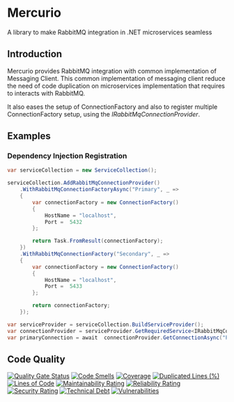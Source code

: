 # Mercurio
A library to make RabbitMQ integration in .NET microservices seamless

## Introduction
Mercurio provides RabbitMQ integration with common implementation of Messaging Client. This common implementation of messaging client reduce the need of code duplication on microservices implementation that requires to interacts with RabbitMQ.

It also eases the setup of ConnectionFactory and also to register multiple ConnectionFactory setup, using the _IRabbitMqConnectionProvider_.

## Examples
### Dependency Injection Registration
```csharp
var serviceCollection = new ServiceCollection();

serviceCollection.AddRabbitMqConnectionProvider()
    .WithRabbitMqConnectionFactoryAsync("Primary", _ =>
    {
        var connectionFactory = new ConnectionFactory()
        {
            HostName = "localhost",
            Port =  5432
        };

        return Task.FromResult(connectionFactory);
    })
    .WithRabbitMqConnectionFactory("Secondary", _ =>
    {
        var connectionFactory = new ConnectionFactory()
        {
            HostName = "localhost",
            Port =  5433
        };

        return connectionFactory;
    });

var serviceProvider = serviceCollection.BuildServiceProvider();
var connectionProvider = serviceProvider.GetRequiredService<IRabbitMqConnectionProvider>();
var primaryConnection = await  connectionProvider.GetConnectionAsync("Primary");
```


## Code Quality

[![Quality Gate Status](https://sonarcloud.io/api/project_badges/measure?project=STARIONGROUP_Mercurio&metric=alert_status)](https://sonarcloud.io/summary/new_code?id=STARIONGROUP_Mercurio)
[![Code Smells](https://sonarcloud.io/api/project_badges/measure?project=STARIONGROUP_Mercurio&metric=code_smells)](https://sonarcloud.io/summary/new_code?id=STARIONGROUP_Mercurio)
[![Coverage](https://sonarcloud.io/api/project_badges/measure?project=STARIONGROUP_Mercurio&metric=coverage)](https://sonarcloud.io/summary/new_code?id=STARIONGROUP_Mercurio)
[![Duplicated Lines (%)](https://sonarcloud.io/api/project_badges/measure?project=STARIONGROUP_Mercurio&metric=duplicated_lines_density)](https://sonarcloud.io/summary/new_code?id=STARIONGROUP_Mercurio)
[![Lines of Code](https://sonarcloud.io/api/project_badges/measure?project=STARIONGROUP_Mercurio&metric=ncloc)](https://sonarcloud.io/summary/new_code?id=STARIONGROUP_Mercurio)
[![Maintainability Rating](https://sonarcloud.io/api/project_badges/measure?project=STARIONGROUP_Mercurio&metric=sqale_rating)](https://sonarcloud.io/summary/new_code?id=STARIONGROUP_Mercurio)
[![Reliability Rating](https://sonarcloud.io/api/project_badges/measure?project=STARIONGROUP_Mercurio&metric=reliability_rating)](https://sonarcloud.io/summary/new_code?id=STARIONGROUP_Mercurio)
[![Security Rating](https://sonarcloud.io/api/project_badges/measure?project=STARIONGROUP_Mercurio&metric=security_rating)](https://sonarcloud.io/summary/new_code?id=STARIONGROUP_Mercurio)
[![Technical Debt](https://sonarcloud.io/api/project_badges/measure?project=STARIONGROUP_Mercurio&metric=sqale_index)](https://sonarcloud.io/summary/new_code?id=STARIONGROUP_Mercurio)
[![Vulnerabilities](https://sonarcloud.io/api/project_badges/measure?project=STARIONGROUP_Mercurio&metric=vulnerabilities)](https://sonarcloud.io/summary/new_code?id=STARIONGROUP_Mercurio)